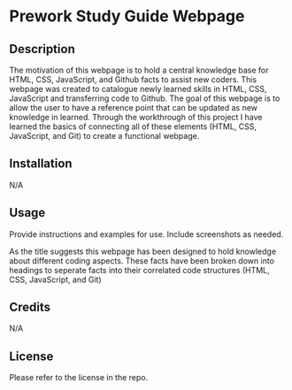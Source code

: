 # Prework Study Guide Webpage

## Description
The motivation of this webpage is to hold a central knowledge base for HTML, CSS, JavaScript, and Github facts to assist new coders. This webpage was created to catalogue newly learned skills in HTML, CSS, JavaScript and transferring code to Github. The goal of this webpage is to allow the user to have a reference point that can be updated as new knowledge in learned. Through the workthrough of this project I have learned the basics of connecting all of these elements (HTML, CSS, JavaScript, and Git) to create a functional webpage. 

## Installation
N/A


## Usage

Provide instructions and examples for use. Include screenshots as needed.

As the title suggests this webpage has been designed to hold knowledge about different coding aspects. These facts have been broken down into headings to seperate facts into their correlated code structures (HTML, CSS, JavaScript, and Git)

## Credits
N/A

## License

Please refer to the license in the repo. 